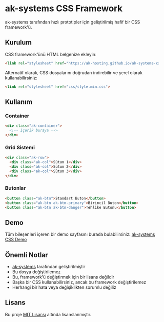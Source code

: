 # ak-systems CSS Framework

ak-systems tarafından hızlı prototipler için geliştirilmiş hafif bir CSS framework'ü.

## Kurulum

CSS framework'ünü HTML belgenize ekleyin:

```html
<link rel="stylesheet" href="https://ak-hosting.github.io/ak-systems-css/css/style.min.css">
```

Alternatif olarak, CSS dosyalarını doğrudan indirebilir ve yerel olarak kullanabilirsiniz:

```html
<link rel="stylesheet" href="css/style.min.css">
```

## Kullanım

### Container

```html
<div class="ak-container">
  <!-- İçerik buraya -->
</div>
```

### Grid Sistemi

```html
<div class="ak-row">
  <div class="ak-col">Sütun 1</div>
  <div class="ak-col">Sütun 2</div>
  <div class="ak-col">Sütun 3</div>
</div>
```

### Butonlar

```html
<button class="ak-btn">Standart Buton</button>
<button class="ak-btn ak-btn-primary">Birincil Buton</button>
<button class="ak-btn ak-btn-danger">Tehlike Butonu</button>
```

## Demo

Tüm bileşenleri içeren bir demo sayfasını burada bulabilirsiniz: [ak-systems CSS Demo](https://ak-hosting.github.io/ak-systems-css/demo/)

## Önemli Notlar

- [ak-systems](https://ak-pro.com) tarafından geliştirilmiştir
- Bu dosya değiştirilemez
- Bu, framework'ü değiştirmek için bir lisans değildir
- Başka bir CSS kullanabilirsiniz, ancak bu framework değiştirilemez
- Herhangi bir hata veya değişiklikten sorumlu değiliz

## Lisans

Bu proje [MIT Lisansı](LICENSE) altında lisanslanmıştır.